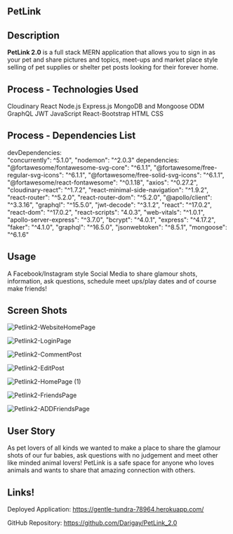 ## PetLink
## Description
**PetLink 2.0** is a full stack MERN application that allows you to sign in as your pet and share pictures and topics, meet-ups and market place style selling of pet supplies or shelter pet posts looking for their forever home.
## Process - Technologies Used
Cloudinary
React 
Node.js
Express.js
MongoDB and Mongoose ODM
GraphQL
JWT
JavaScript
React-Bootstrap
HTML 
CSS


## Process - Dependencies List	

devDependencies:  
"concurrently": ^5.1.0", "nodemon": "^2.0.3"
dependencies: 
"@fortawesome/fontawesome-svg-core": "^6.1.1", "@fortawesome/free-regular-svg-icons": "^6.1.1", "@fortawesome/free-solid-svg-icons": "^6.1.1", "@fortawesome/react-fontawesome": "^0.1.18", "axios": "^0.27.2", "cloudinary-react": "^1.7.2", "react-minimal-side-navigation": "^1.9.2", "react-router": "^5.2.0",  "react-router-dom": "^5.2.0", "@apollo/client": "^3.3.16", "graphql": "^15.5.0", "jwt-decode": "^3.1.2", "react": "^17.0.2", "react-dom": "^17.0.2",  "react-scripts": "4.0.3",  "web-vitals": "^1.0.1", "apollo-server-express": "^3.7.0",  "bcrypt": "^4.0.1", "express": "^4.17.2", "faker": "^4.1.0", "graphql": "^16.5.0", "jsonwebtoken": "^8.5.1", "mongoose": "^6.1.6"


  ## Usage
A Facebook/Instagram style Social Media to share glamour shots, information, ask questions, schedule meet ups/play dates and of course make friends! 

## Screen Shots
![Petlink2-WebsiteHomePage](https://user-images.githubusercontent.com/94805480/170392829-9bce454e-80fa-4234-9a41-13e9fef9542c.png)

![Petlink2-LoginPage](https://user-images.githubusercontent.com/94805480/170392933-51b2fa99-35b9-4ea6-b124-a8ca21866563.png)

![Petlink2-CommentPost](https://user-images.githubusercontent.com/94805480/170392993-dbaf780e-1e2a-4735-b844-dfe5b3b68aae.png)

![Petlink2-EditPost](https://user-images.githubusercontent.com/94805480/170393090-3335d06b-fb1b-4971-a327-5c17eb8d4dc0.png)

![Petlink2-HomePage (1)](https://user-images.githubusercontent.com/94805480/170393532-f84d8bb9-b3ec-4d64-bcbf-77819e5a1bbb.png)


![Petlink2-FriendsPage](https://user-images.githubusercontent.com/94805480/170393626-9d228494-0adc-48bf-8e03-1418748c1e77.png)


![Petlink2-ADDFriendsPage](https://user-images.githubusercontent.com/94805480/170393975-477b0759-b43e-4d3b-ad6f-8b5c8ae28b80.png)




## User Story 

As pet lovers of all kinds we wanted to make a place to share the glamour shots of our fur babies, ask questions with no judgement and meet other like minded animal lovers! PetLink is a safe space for anyone who loves animals and wants to share that amazing connection with others. 



## Links!
Deployed Application:
https://gentle-tundra-78964.herokuapp.com/ 

GitHub Repository: 
https://github.com/Darigay/PetLink_2.0

